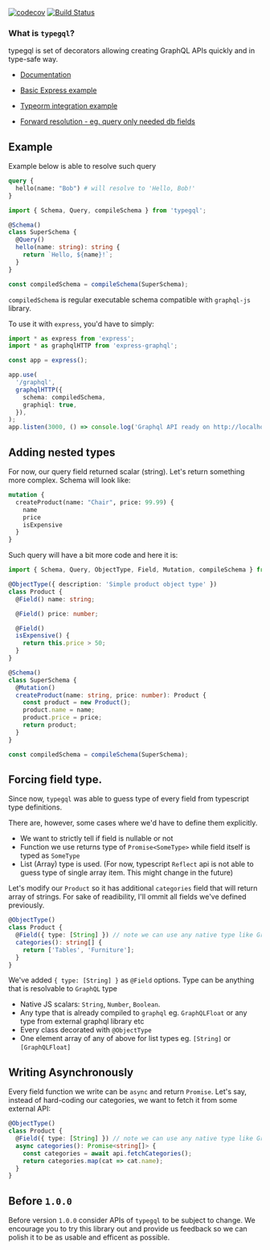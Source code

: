 [![codecov](https://codecov.io/gh/prismake/typegql/branch/master/graph/badge.svg)](https://codecov.io/gh/prismake/typegql)
[![Build Status](https://api.travis-ci.org/prismake/typegql.svg?branch=master)](https://travis-ci.org/prismake/typegql)

### What is `typegql`?

typegql is set of decorators allowing creating GraphQL APIs quickly and in type-safe way.

* [Documentation](https://prismake.github.io/typegql/)

* [Basic Express example](examples/basic-express-server)
* [Typeorm integration example](examples/typeorm-basic-integration)
* [Forward resolution - eg. query only needed db fields](examples/forward-resolution)

## Example

Example below is able to resolve such query

```graphql
query {
  hello(name: "Bob") # will resolve to 'Hello, Bob!'
}
```

```typescript
import { Schema, Query, compileSchema } from 'typegql';

@Schema()
class SuperSchema {
  @Query()
  hello(name: string): string {
    return `Hello, ${name}!`;
  }
}

const compiledSchema = compileSchema(SuperSchema);
```

`compiledSchema` is regular executable schema compatible with `graphql-js` library.

To use it with `express`, you'd have to simply:

```typescript
import * as express from 'express';
import * as graphqlHTTP from 'express-graphql';

const app = express();

app.use(
  '/graphql',
  graphqlHTTP({
    schema: compiledSchema,
    graphiql: true,
  }),
);
app.listen(3000, () => console.log('Graphql API ready on http://localhost:3000/graphql'));
```

## Adding nested types

For now, our query field returned scalar (string). Let's return something more complex. Schema will look like:

```graphql
mutation {
  createProduct(name: "Chair", price: 99.99) {
    name
    price
    isExpensive
  }
}
```

Such query will have a bit more code and here it is:

```typescript
import { Schema, Query, ObjectType, Field, Mutation, compileSchema } from 'typegql';

@ObjectType({ description: 'Simple product object type' })
class Product {
  @Field() name: string;

  @Field() price: number;

  @Field()
  isExpensive() {
    return this.price > 50;
  }
}

@Schema()
class SuperSchema {
  @Mutation()
  createProduct(name: string, price: number): Product {
    const product = new Product();
    product.name = name;
    product.price = price;
    return product;
  }
}

const compiledSchema = compileSchema(SuperSchema);
```

## Forcing field type.

Since now, `typegql` was able to guess type of every field from typescript type definitions.

There are, however, some cases where we'd have to define them explicitly.

* We want to strictly tell if field is nullable or not
* Function we use returns type of `Promise<SomeType>` while field itself is typed as `SomeType`
* List (Array) type is used. (For now, typescript `Reflect` api is not able to guess type of single array item. This might change in the future)

Let's modify our `Product` so it has additional `categories` field that will return array of strings. For sake of readibility, I'll ommit all fields we've defined previously.

```typescript
@ObjectType()
class Product {
  @Field({ type: [String] }) // note we can use any native type like GraphQLString!
  categories(): string[] {
    return ['Tables', 'Furniture'];
  }
}
```

We've added `{ type: [String] }` as `@Field` options. Type can be anything that is resolvable to `GraphQL` type

* Native JS scalars: `String`, `Number`, `Boolean`.
* Any type that is already compiled to `graphql` eg. `GraphQLFloat` or any type from external graphql library etc
* Every class decorated with `@ObjectType`
* One element array of any of above for list types eg. `[String]` or `[GraphQLFloat]`

## Writing Asynchronously

Every field function we write can be `async` and return `Promise`. Let's say, instead of hard-coding our categories, we want to fetch it from some external API:

```typescript
@ObjectType()
class Product {
  @Field({ type: [String] }) // note we can use any native type like GraphQLString!
  async categories(): Promise<string[]> {
    const categories = await api.fetchCategories();
    return categories.map(cat => cat.name);
  }
}
```

## Before `1.0.0`

Before version `1.0.0` consider APIs of `typegql` to be subject to change. We encourage you to try this library out and provide us feedback so we can polish it to be as usable and efficent as possible.
